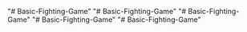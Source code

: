 "# Basic-Fighting-Game" 
"# Basic-Fighting-Game" 
"# Basic-Fighting-Game" 
"# Basic-Fighting-Game" 
"# Basic-Fighting-Game" 
